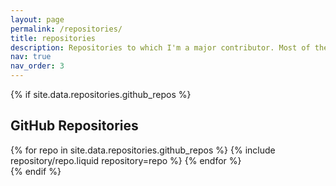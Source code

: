 ```yaml
---
layout: page
permalink: /repositories/
title: repositories
description: Repositories to which I'm a major contributor. Most of these works were done as a course final project.
nav: true
nav_order: 3
---
```


{% if site.data.repositories.github_repos %}

## GitHub Repositories

<div class="repositories d-flex flex-wrap flex-md-row flex-column justify-content-between align-items-center">
  {% for repo in site.data.repositories.github_repos %}
    {% include repository/repo.liquid repository=repo %}
  {% endfor %}
</div>
{% endif %}
